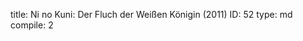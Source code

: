 title:          Ni no Kuni: Der Fluch der Weißen Königin (2011)
ID:             52
type:           md
compile:        2


